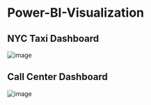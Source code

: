 # Power-BI-Visualization

## NYC Taxi Dashboard

![image](https://github.com/mel4data/Power-BI-Visualization/assets/170362474/757972c6-0dac-41ff-bd99-953b3e41d013)

## Call Center Dashboard

![image](https://github.com/mel4data/Power-BI-Visualization/assets/170362474/4a2ba25c-f084-4a5d-bb3b-d8ed1c10d749)
